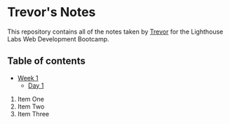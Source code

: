 # Trevor's Notes



This repository contains all of the notes taken by [Trevor](https://github.com/TrevBwz/NewOne) for the Lighthouse Labs Web Development Bootcamp.


## Table of contents

* [Week 1](/Week_1)
  * [Day 1](/Week_1/Day_1)


1. Item One 
2. Item Two
3. Item Three